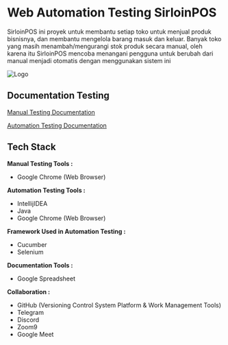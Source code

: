 
# Web Automation Testing SirloinPOS

SirloinPOS ini proyek untuk membantu setiap toko untuk menjual produk bisnisnya, dan membantu mengelola barang masuk dan keluar. Banyak toko yang masih menambah/mengurangi stok produk secara manual, oleh karena itu SirloinPOS mencoba menangani pengguna untuk berubah dari manual menjadi otomatis dengan menggunakan sistem ini


![Logo](https://sirloin-pos.vercel.app/assets/logo-07cbfc70.png)


## Documentation Testing

[Manual Testing Documentation](https://docs.google.com/spreadsheets/d/1rSrdnB_KoU3hK0kE9iLT0lYpe1NYWuNj7yT5x7NA3yo/edit#gid=341426592)

[Automation Testing Documentation](https://github.com/ALTA-CAPSTONE-GROUP1-SirloinPOSApp/SIRLOIN-TESTING-WEB-AUTOMATION)


## Tech Stack

**Manual Testing Tools :** 

* Google Chrome (Web Browser)


**Automation Testing Tools :** 

* IntellijIDEA
* Java
* Google Chrome (Web Browser)

**Framework Used in Automation Testing :** 

* Cucumber
* Selenium

**Documentation Tools :** 

* Google Spreadsheet

**Collaboration :** 

* GitHub (Versioning Control System Platform & Work Management Tools)
* Telegram
* Discord
* Zoom9
* Google Meet
